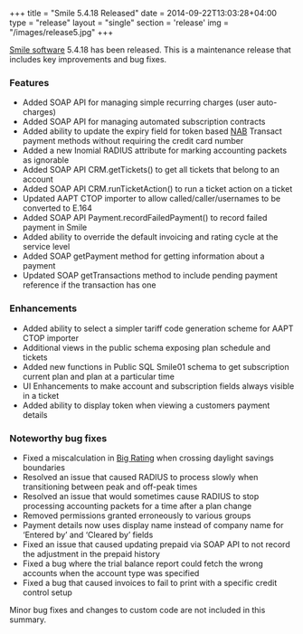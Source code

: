 +++
title = "Smile 5.4.18 Released"
date = 2014-09-22T13:03:28+04:00
type = "release"
layout = "single"
section = 'release'
img = "/images/release5.jpg"
+++

<p><a href="/solutions/smile/">Smile software</a> 5.4.18 has been released. This is a maintenance release that includes key improvements and bug fixes.</p>
<h3>Features</h3>
<ul>
<li>Added SOAP API for managing simple recurring charges (user auto-charges)</li>
<li>Added SOAP API for managing automated subscription contracts</li>
<li>Added ability to update the expiry field for token based <a href="https://nab.com.au" target="_blank" rel="noopener noreferrer">NAB</a> Transact payment methods without requiring the credit card number</li>
<li>Added a new Inomial RADIUS attribute for marking accounting packets as ignorable</li>
<li>Added SOAP API CRM.getTickets() to get all tickets that belong to an account</li>
<li>Added SOAP API CRM.runTicketAction() to run a ticket action on a ticket</li>
<li>Updated AAPT CTOP importer to allow called/caller/usernames to be converted to E.164</li>
<li>Added SOAP API Payment.recordFailedPayment() to record failed payment in Smile</li>
<li>Added ability to override the default invoicing and rating cycle at the service level</li>
<li>Added SOAP getPayment method for getting information about a payment</li>
<li>Updated SOAP getTransactions method to include pending payment reference if the transaction has one</li>
</ul>
<h3>Enhancements</h3>
<ul>
<li>Added ability to select a simpler tariff code generation scheme for AAPT CTOP importer</li>
<li>Additional views in the public schema exposing plan schedule and tickets</li>
<li>Added new functions in Public SQL Smile01 schema to get subscription current plan and plan at a particular time</li>
<li>UI Enhancements to make account and subscription fields always visible in a ticket</li>
<li>Added ability to display token when viewing a customers payment details</li>
</ul>
<h3>Noteworthy bug fixes</h3>
<ul>
<li>Fixed a miscalculation in <a href="/solutions/bigrating/">Big Rating</a> when crossing daylight savings boundaries</li>
<li>Resolved an issue that caused RADIUS to process slowly when transitioning between peak and off-peak times</li>
<li>Resolved an issue that would sometimes cause RADIUS to stop processing accounting packets for a time after a plan change</li>
<li>Removed permissions granted erroneously to various groups</li>
<li>Payment details now uses display name instead of company name for ‘Entered by’ and ‘Cleared by’ fields</li>
<li>Fixed an issue that caused updating prepaid via SOAP API to not record the adjustment in the prepaid history</li>
<li>Fixed a bug where the trial balance report could fetch the wrong accounts when the account type was specified</li>
<li>Fixed a bug that caused invoices to fail to print with a specific credit control setup</li>
</ul>
<p>Minor bug fixes and changes to custom code are not included in this summary.</p>